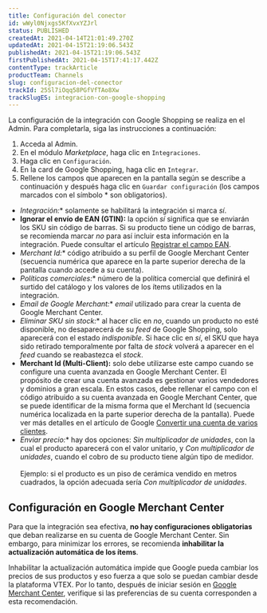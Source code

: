 ```yaml
---
title: Configuración del conector
id: wWyl0Njxgs5KfXvxYZJrl
status: PUBLISHED
createdAt: 2021-04-14T21:01:49.270Z
updatedAt: 2021-04-15T21:19:06.543Z
publishedAt: 2021-04-15T21:19:06.543Z
firstPublishedAt: 2021-04-15T17:41:17.442Z
contentType: trackArticle
productTeam: Channels
slug: configuracion-del-conector
trackId: 25Sl7iOqq58PGfVfTAo8Xw
trackSlugES: integracion-con-google-shopping
---
```


La configuración de la integración con Google Shopping se realiza en el Admin. Para completarla, siga las instrucciones a continuación:

1. Acceda al Admin.
2. En el módulo _Marketplace_, haga clic en `Integraciones`. 
3. Haga clic en `Configuración`.
4. En la card de Google Shopping, haga clic en `Integrar`.
5. Rellene los campos que aparecen en la pantalla según se describe a continuación y después haga clic en `Guardar configuración` (los campos marcados con el símbolo * son obligatorios).

- **Integración*:** solamente se habilitará la integración si marca _sí_.
- **Ignorar el envío de EAN (GTIN):** la opción _sí_ significa que se enviarán los SKU sin código de barras. Si su producto tiene un código de barras, se recomienda marcar _no_ para así incluir esta información en la integración. Puede consultar el artículo [Registrar el campo EAN](https://help.vtex.com/es/tutorial/cadastrar-o-codigo-de-barra-dos-skus-para-o-instore--2jkOdRB4XSMG2ke0uUQIKS#registrar-el-campo-ean).
- **Merchant Id*:** código atribuido a su perfil de Google Merchant Center (secuencia numérica que aparece en la parte superior derecha de la pantalla cuando accede a su cuenta).
- **Políticas comerciales*:** número de la política comercial que definirá el surtido del catálogo y los valores de los ítems utilizados en la integración.
- **Email de Google Merchant*:** _email_ utilizado para crear la cuenta de Google Merchant Center.
- **Eliminar SKU sin stock*:** al hacer clic en _no_, cuando un producto no esté disponible, no desaparecerá de su _feed_ de Google Shopping, solo aparecerá con el estado _indisponible_. Si hace clic en _sí_, el SKU que haya sido retirado temporalmente por falta de _stock_ volverá a aparecer en el _feed_ cuando se reabastezca el _stock_.
- **Merchant Id (Multi-Client):** solo debe utilizarse este campo cuando se configure una cuenta avanzada en Google Merchant Center. El propósito de crear una cuenta avanzada es gestionar varios vendedores y dominios a gran escala. En estos casos, debe rellenar el campo con el código atribuido a su cuenta avanzada en Google Merchant Center, que se puede identificar de la misma forma que el Merchant Id (secuencia numérica localizada en la parte superior derecha de la pantalla). Puede ver más detalles en el artículo de Google [Convertir una cuenta de varios clientes](https://support.google.com/merchants/answer/188487).
- **Enviar precio*:** hay dos opciones: _Sin multiplicador de unidades_, con la cual el producto aparecerá con el valor unitario, y _Con multiplicador de unidades_, cuando el cobro de su producto tiene algún tipo de medidor.
<br/><br/>
Ejemplo: si el producto es un piso de cerámica vendido en metros cuadrados, la opción adecuada sería _Con multiplicador de unidades_.

## Configuración en Google Merchant Center

Para que la integración sea efectiva, **no hay configuraciones obligatorias** que deban realizarse en su cuenta de Google Merchant Center. Sin embargo, para minimizar los errores, se recomienda **inhabilitar la actualización automática de los ítems**.

Inhabilitar la actualización automática impide que Google pueda cambiar los precios de sus productos y eso fuerza a que solo se puedan cambiar desde la plataforma VTEX. Por lo tanto, después de iniciar sesión en [Google Merchant Center](https://www.google.com/intl/es_ar/retail/solutions/merchant-center/), verifique si las preferencias de su cuenta corresponden a esta recomendación.
